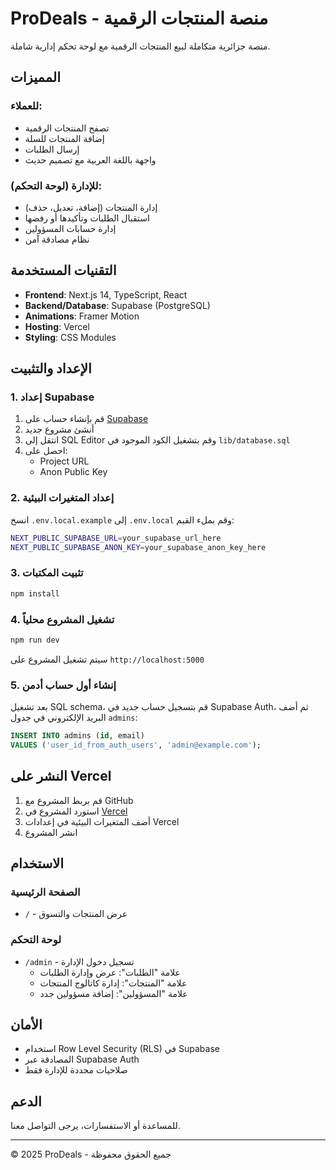 # ProDeals - منصة المنتجات الرقمية

منصة جزائرية متكاملة لبيع المنتجات الرقمية مع لوحة تحكم إدارية شاملة.

## المميزات

### للعملاء:
- تصفح المنتجات الرقمية
- إضافة المنتجات للسلة
- إرسال الطلبات
- واجهة باللغة العربية مع تصميم حديث

### للإدارة (لوحة التحكم):
- إدارة المنتجات (إضافة، تعديل، حذف)
- استقبال الطلبات وتأكيدها أو رفضها
- إدارة حسابات المسؤولين
- نظام مصادقة آمن

## التقنيات المستخدمة

- **Frontend**: Next.js 14, TypeScript, React
- **Backend/Database**: Supabase (PostgreSQL)
- **Animations**: Framer Motion
- **Hosting**: Vercel
- **Styling**: CSS Modules

## الإعداد والتثبيت

### 1. إعداد Supabase

1. قم بإنشاء حساب على [Supabase](https://supabase.com)
2. أنشئ مشروع جديد
3. انتقل إلى SQL Editor وقم بتشغيل الكود الموجود في `lib/database.sql`
4. احصل على:
   - Project URL
   - Anon Public Key

### 2. إعداد المتغيرات البيئية

انسخ `.env.local.example` إلى `.env.local` وقم بملء القيم:

```bash
NEXT_PUBLIC_SUPABASE_URL=your_supabase_url_here
NEXT_PUBLIC_SUPABASE_ANON_KEY=your_supabase_anon_key_here
```

### 3. تثبيت المكتبات

```bash
npm install
```

### 4. تشغيل المشروع محلياً

```bash
npm run dev
```

سيتم تشغيل المشروع على `http://localhost:5000`

### 5. إنشاء أول حساب أدمن

بعد تشغيل SQL schema، قم بتسجيل حساب جديد في Supabase Auth، ثم أضف البريد الإلكتروني في جدول `admins`:

```sql
INSERT INTO admins (id, email) 
VALUES ('user_id_from_auth_users', 'admin@example.com');
```

## النشر على Vercel

1. قم بربط المشروع مع GitHub
2. استورد المشروع في [Vercel](https://vercel.com)
3. أضف المتغيرات البيئية في إعدادات Vercel
4. انشر المشروع

## الاستخدام

### الصفحة الرئيسية
- `/` - عرض المنتجات والتسوق

### لوحة التحكم
- `/admin` - تسجيل دخول الإدارة
  - علامة "الطلبات": عرض وإدارة الطلبات
  - علامة "المنتجات": إدارة كاتالوج المنتجات
  - علامة "المسؤولين": إضافة مسؤولين جدد

## الأمان

- استخدام Row Level Security (RLS) في Supabase
- المصادقة عبر Supabase Auth
- صلاحيات محددة للإدارة فقط

## الدعم

للمساعدة أو الاستفسارات، يرجى التواصل معنا.

---

© 2025 ProDeals - جميع الحقوق محفوظة
